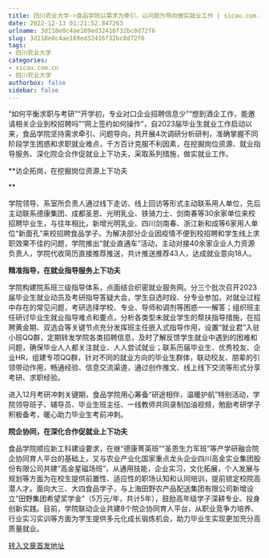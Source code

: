 ```yaml
---
title: 四川农业大学->食品学院以需求为牵引，以问题为导向做实就业工作 | sicau.com.cn
date: 2022-12-13 01:21:52.847263
urlname: 3d118e0c4ae169ed32416f32bc8d72f6
slug: 3d118e0c4ae169ed32416f32bc8d72f6
tags: 
- 四川农业大学
categories:
- sicau.com.cn
- 四川农业大学
authorbox: false
sidebar: false
---
```

“如何平衡求职与考研”“开学初，专业对口企业招聘信息少”“想到酒企工作，能邀请相关企业到校招聘吗”“网上签约如何操作”，自2023届毕业生就业工作启动以来，食品学院坚持需求牵引、问题导向，共开展4次调研分析研判，准确掌握不同阶段学生困惑和求职就业难点，千方百计克服不利因素，在挖掘岗位资源、就业指导服务、深化院企合作促就业上下功夫，采取系列措施，做实就业工作。

**访企拓岗，在挖掘岗位资源上下功夫
<!--more-->
**

学院领导、系室所负责人通过线下走访、线上回访等形式主动联系用人单位，先后主动联系德康集团、成都圣恩、光明乳业、铁骑力士、剑南春等30余家单位来校招聘毕业生，与往年相比，新增光明乳业、四川剑南春、浙江新和成等6家用人单位“新面孔”来校招聘食品学子。为解决部分企业因疫情不便到校招聘和学生线上求职效果不佳的问题，学院推出“就业直通车”活动，主动对接40余家企业人力资源负责人，学院代收简历直接推荐推送，共计推送推荐43人，达成就业意向18人。

**精准指导，在就业指导服务上下功夫**

学院构建院系班三级指导体系，点面结合织密就业服务网。分三个批次召开2023届毕业生就业动员及考研指导答疑大会，学生自选时段、分专业参加，对就业过程中存在的常见问题，考研选择学校、专业、导师和调剂等困惑一一解答；组织班主任研讨毕业生就业指导难点和要点，分析各类型未就业学生的帮扶指导措施，在招聘黄金期、双选会等关键节点充分发挥班主任嵌入式指导作用，设置“就业君”入驻小班QQ群，定期转发学院各类招聘信息，及时了解反馈学生就业中遇到的困难和问题，确保毕业人人都关注就业、人人尝试就业；联系历届毕业生、优秀校友、企业HR，组建专项QQ群，针对不同的就业方向的毕业生群体，联动校友、朋辈的引领带动作用，畅通经验、信息交流渠道，通过创作推文、线上线下交流等形式分享考研、求职经验。

进入12月考研冲刺关键期，食品学院用心筹备“研途相伴，温暖护航”特别活动，学院领导班子、辅导员、毕业生班主任、一线教师共同录制加油视频，勉励考研学子积极备考，暖心助力毕业生考前冲刺。

**院企协同，在深化合作促就业上下功夫**

食品学院顺应新工科建设要求，在继“德康菁英班”“圣恩生力军班”等产学研融合院企协同育人平台的基础上，又与农业产业化国家重点龙头企业四川高金实业集团股份有限公司共建“高金星磁场班”，从通用技能，企业实习，文化拓展，个人发展与规划等方面为在校生提供前置性、适应性的职场认知和认同培训，提前锁定校院高潜人才。面向大三、大四食品学子，与上海田野农产品配送集团有限公司新增设立“田野集团希望奖学金”（5万元/年，共计5年），鼓励高年级学子深耕专业、投身创新实践。目前，学院联动企业共建8个院企协同育人平台，从职业竞争力培养、行业实习实训等方面为学生提供多元化成长锻炼机会，助力毕业生实现更加充分高质量就业。



[转入文章首发地址](https://news.sicau.edu.cn/info/1078/70545.htm)
